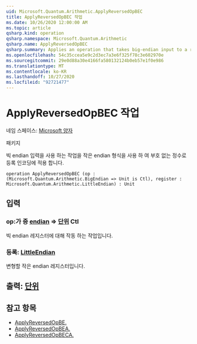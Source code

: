 ```yaml
---
uid: Microsoft.Quantum.Arithmetic.ApplyReversedOpBEC
title: ApplyReversedOpBEC 작업
ms.date: 10/26/2020 12:00:00 AM
ms.topic: article
qsharp.kind: operation
qsharp.namespace: Microsoft.Quantum.Arithmetic
qsharp.name: ApplyReversedOpBEC
qsharp.summary: Applies an operation that takes big-endian input to a register encoding an unsigned integer using little-endian format.
ms.openlocfilehash: 54c35ccea5e9c2d3ec7a3e6f325f78c3e602970e
ms.sourcegitcommit: 29e0d88a30e4166fa580132124b0eb57e1f0e986
ms.translationtype: MT
ms.contentlocale: ko-KR
ms.lasthandoff: 10/27/2020
ms.locfileid: "92721477"
---
```

# <a name="applyreversedopbec-operation"></a>ApplyReversedOpBEC 작업

네임 스페이스: [Microsoft 양자](xref:Microsoft.Quantum.Arithmetic)

패키지 [](https://nuget.org/packages/)


빅 endian 입력을 사용 하는 작업을 작은 endian 형식을 사용 하 여 부호 없는 정수로 등록 인코딩에 적용 합니다.

```qsharp
operation ApplyReversedOpBEC (op : (Microsoft.Quantum.Arithmetic.BigEndian => Unit is Ctl), register : Microsoft.Quantum.Arithmetic.LittleEndian) : Unit
```


## <a name="input"></a>입력

### <a name="op--bigendian--unit-ctl"></a>op:가 중 [endian](xref:Microsoft.Quantum.Arithmetic.BigEndian) => [단위](xref:microsoft.quantum.lang-ref.unit) Ctl

빅 endian 레지스터에 대해 작동 하는 작업입니다.


### <a name="register--littleendian"></a>등록: [LittleEndian](xref:Microsoft.Quantum.Arithmetic.LittleEndian)

변형할 작은 endian 레지스터입니다.



## <a name="output--unit"></a>출력: [단위](xref:microsoft.quantum.lang-ref.unit)



## <a name="see-also"></a>참고 항목

- [ApplyReversedOpBE.](xref:Microsoft.Quantum.Arithmetic.ApplyReversedOpBE)
- [ApplyReversedOpBEA.](xref:Microsoft.Quantum.Arithmetic.ApplyReversedOpBEA)
- [ApplyReversedOpBECA.](xref:Microsoft.Quantum.Arithmetic.ApplyReversedOpBECA)